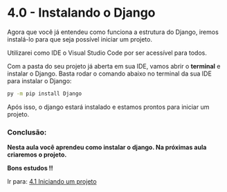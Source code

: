 # 4.0 - Instalando o Django

Agora que você já entendeu como funciona a estrutura do Django, iremos instalá-lo para que seja possível iniciar um projeto.

Utilizarei como IDE o Visual Studio Code por ser acessível para todos.

Com a pasta do seu projeto já aberta em sua IDE, vamos abrir o **terminal** e instalar o Django.
Basta rodar o comando abaixo no terminal da sua IDE para instalar o Django:

```bash
py -m pip install Django
```

Após isso, o django estará instalado e estamos prontos para iniciar um projeto.

### Conclusão:

**Nesta aula você aprendeu como instalar o django. Na próximas aula criaremos o projeto.**

**Bons estudos !!**

Ir para: [4.1 Iniciando um projeto](1-Iniciando-um-projeto.md)
